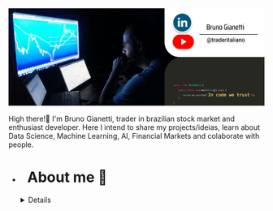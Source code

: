 <img width="1000" alt="rename screenshot" src="https://github.com/BrunoGianetti/BrunoGianetti/blob/main/Github_capa.png">

High there!👋 I'm Bruno Gianetti, trader in brazilian stock market and enthusiast developer. Here I intend to share my projects/ideias, learn about Data Science, Machine Learning, AI, Financial Markets and colaborate with people.

+ <h1> &nbsp; About me 🤔</h1>
  
  <details> - &nbsp; Exploring new technologies and developing software solutions and quick hacks. </h1>
            - &nbsp; Exploring new technologies and developing software solutions and quick hacks. </h1>
            - &nbsp; Exploring new technologies and developing software solutions and quick hacks. </h1>
            - &nbsp; Exploring new technologies and developing software solutions and quick hacks. </h1>
            - &nbsp; Exploring new technologies and developing software solutions and quick hacks. </h1>
  </details>


<!--
**BrunoGianetti/BrunoGianetti** is a ✨ _special_ ✨ repository because its `README.md` (this file) appears on your GitHub profile.

Here are some ideas to get you started:

- 🔭 I’m currently working on ...
- 🌱 I’m currently learning ...
- 👯 I’m looking to collaborate on ...
- 🤔 I’m looking for help with ...
- 💬 Ask me about ...
- 📫 How to reach me: ...
- 😄 Pronouns: ...
- ⚡ Fun fact: ...
-->
